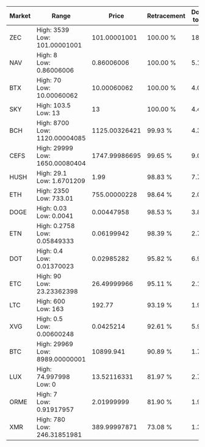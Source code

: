 | Market | Range | Price| Retracement | Doubles to 50% |
| --- | --- | --- | --- | --- |
| ZEC | High: 3539<br />Low: 101.00001001 | 101.00001001 | 100.00 % | 18.02 |
| NAV | High: 8<br />Low: 0.86006006 | 0.86006006 | 100.00 % | 5.15 |
| BTX | High: 70<br />Low: 10.00060062 | 10.00060062 | 100.00 % | 4.00 |
| SKY | High: 103.5<br />Low: 13 | 13 | 100.00 % | 4.48 |
| BCH | High: 8700<br />Low: 1120.00004085 | 1125.00326421 | 99.93 % | 4.36 |
| CEFS | High: 29999<br />Low: 1650.00080404 | 1747.99986695 | 99.65 % | 9.05 |
| HUSH | High: 29.1<br />Low: 1.6701209 | 1.99 | 98.83 % | 7.73 |
| ETH | High: 2350<br />Low: 733.01 | 755.00000228 | 98.64 % | 2.04 |
| DOGE | High: 0.03<br />Low: 0.0041 | 0.00447958 | 98.53 % | 3.81 |
| ETN | High: 0.2758<br />Low: 0.05849333 | 0.06199942 | 98.39 % | 2.70 |
| DOT | High: 0.4<br />Low: 0.01370023 | 0.02985282 | 95.82 % | 6.93 |
| ETC | High: 90<br />Low: 23.23362398 | 26.49999966 | 95.11 % | 2.14 |
| LTC | High: 600<br />Low: 163 | 192.77 | 93.19 % | 1.98 |
| XVG | High: 0.5<br />Low: 0.00600248 | 0.0425214 | 92.61 % | 5.95 |
| BTC | High: 29969<br />Low: 8989.00000001 | 10899.941 | 90.89 % | 1.79 |
| LUX | High: 74.997998<br />Low: 0 | 13.52116331 | 81.97 % | 2.77 |
| ORME | High: 7<br />Low: 0.91917957 | 2.01999999 | 81.90 % | 1.96 |
| XMR | High: 780<br />Low: 246.31851981 | 389.99997871 | 73.08 % | 1.32 |

